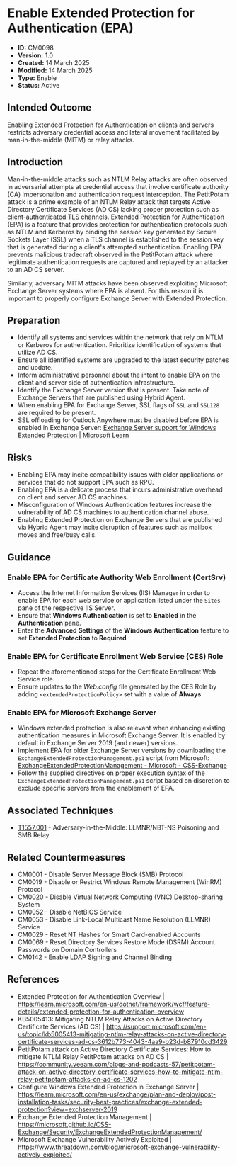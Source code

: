 # Enable Extended Protection for Authentication (EPA) 

* **ID:** CM0098
* **Version:** 1.0
* **Created:** 14 March 2025
* **Modified:** 14 March 2025
* **Type:** Enable
* **Status:** Active

## Intended Outcome 

Enabling Extended Protection for Authentication on clients and servers restricts adversary credential access and lateral movement facilitated by man-in-the-middle (MITM) or relay attacks.

## Introduction 

Man-in-the-middle attacks such as NTLM Relay attacks are often observed in adversarial attempts at credential access that involve certificate authority (CA) impersonation and authentication request interception. The PetitPotam attack is a prime example of an NTLM Relay attack that targets Active Directory Certificate Services (AD CS) lacking proper protection such as client-authenticated TLS channels. Extended Protection for Authentication (EPA) is a feature that provides protection for authentication protocols such as NTLM and Kerberos by binding the session key generated by Secure Sockets Layer (SSL) when a TLS channel is established to the session key that is generated during a client's attempted authentication. Enabling EPA prevents malicious tradecraft observed in the PetitPotam attack where legitimate authentication requests are captured and replayed by an attacker to an AD CS server.

Similarly, adversary MITM attacks have been observed exploiting Microsoft Exchange Server systems where EPA is absent. For this reason it is important to properly configure Exchange Server with Extended Protection.

## Preparation 

- Identify all systems and services within the network that rely on NTLM or Kerberos for authentication. Prioritize identification of systems that utilize AD CS.
- Ensure all identified systems are upgraded to the latest security patches and update.
- Inform administrative personnel about the intent to enable EPA on the client and server side of authentication infrastructure.
- Identify the Exchange Server version that is present. Take note of Exchange Servers that are published using Hybrid Agent.
-  When enabling EPA for Exchange Server, SSL flags of `SSL` and `SSL128` are required to be present. 
- SSL offloading for Outlook Anywhere must be disabled before EPA is enabled in Exchange Server: [Exchange Server support for Windows Extended Protection | Microsoft Learn](https://learn.microsoft.com/en-us/exchange/plan-and-deploy/post-installation-tasks/security-best-practices/exchange-extended-protection?view=exchserver-2019) 

## Risks 

- Enabling EPA may incite compatibility issues with older applications or services that do not support EPA such as RPC.
- Enabling EPA is a delicate process that incurs administrative overhead on client and server AD CS machines.
- Misconfiguration of Windows Authentication features increase the vulnerability of AD CS machines to authentication channel abuse.
- Enabling Extended Protection on Exchange Servers that are published via Hybrid Agent may incite disruption of features such as mailbox moves and free/busy calls.

## Guidance 

### Enable EPA for Certificate Authority Web Enrollment (CertSrv)

- Access the Internet Information Services (IIS) Manager in order to enable EPA for each web service or application listed under the `Sites` pane of the respective IIS Server.
- Ensure that **Windows Authentication** is set to **Enabled** in the **Authentication** pane.
- Enter the **Advanced Settings** of the **Windows Authentication** feature to set **Extended Protection** to **Required**

### Enable EPA for Certificate Enrollment Web Service (CES) Role

- Repeat the aforementioned steps for the Certificate Enrollment Web Service role.
- Ensure updates to the *Web.config* file generated by the CES Role by adding `<extendedProtectionPolicy>` set with a value of **Always**.

### Enable EPA for Microsoft Exchange Server

- Windows extended protection is also relevant when enhancing existing authentication measures in Microsoft Exchange Server. It is enabled by default in Exchange Server 2019 (and newer) versions.
- Implement EPA for older Exchange Server versions by downloading the `ExchangeExtendedProtectionManagement.ps1` script from Microsoft: [ExchangeExtendedProtectionManagement - Microsoft - CSS-Exchange](https://microsoft.github.io/CSS-Exchange/Security/ExchangeExtendedProtectionManagement/)
- Follow the supplied directives on proper execution syntax of the `ExchangeExtendedProtectionManagement.ps1` script based on discretion to exclude specific servers from the enablement of EPA.

## Associated Techniques 

- [T1557.001](https://attack.mitre.org/techniques/T1557/001/) - Adversary-in-the-Middle: LLMNR/NBT-NS Poisoning and SMB Relay

## Related Countermeasures

- CM0001 - Disable Server Message Block (SMB) Protocol
- CM0019 - Disable or Restrict Windows Remote Management (WinRM) Protocol
- CM0020 - Disable Virtual Network Computing (VNC) Desktop-sharing System
- CM0052 - Disable NetBIOS Service
- CM0053 - Disable Link-Local Multicast Name Resolution (LLMNR) Service
- CM0029 - Reset NT Hashes for Smart Card-enabled Accounts
- CM0069 - Reset Directory Services Restore Mode (DSRM) Account Passwords on Domain Controllers
- CM0142 - Enable LDAP Signing and Channel Binding

## References 

- Extended Protection for Authentication Overview | <https://learn.microsoft.com/en-us/dotnet/framework/wcf/feature-details/extended-protection-for-authentication-overview>
- KB5005413: Mitigating NTLM Relay Attacks on Active Directory Certificate Services (AD CS) | <https://support.microsoft.com/en-us/topic/kb5005413-mitigating-ntlm-relay-attacks-on-active-directory-certificate-services-ad-cs-3612b773-4043-4aa9-b23d-b87910cd3429>
- PetitPotam attack on Active Directory Certificate Services: How to mitigate NTLM Relay PetitPotam attacks on AD CS | <https://community.veeam.com/blogs-and-podcasts-57/petitpotam-attack-on-active-directory-certificate-services-how-to-mitigate-ntlm-relay-petitpotam-attacks-on-ad-cs-1202>
- Configure Windows Extended Protection in Exchange Server | <https://learn.microsoft.com/en-us/exchange/plan-and-deploy/post-installation-tasks/security-best-practices/exchange-extended-protection?view=exchserver-2019>
- Exchange Extended Protection Management | <https://microsoft.github.io/CSS-Exchange/Security/ExchangeExtendedProtectionManagement/>
- Microsoft Exchange Vulnerability Actively Exploited | <https://www.threatdown.com/blog/microsoft-exchange-vulnerability-actively-exploited/>
